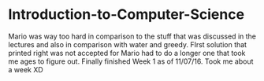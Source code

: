 # Introduction-to-Computer-Science

Mario was way too hard in comparison to the stuff that was discussed in the lectures and also in comparison with water and greedy. FIrst solution that printed right was not accepted for Mario had to do a longer one that took me ages to figure out. Finally finished Week 1 as of 11/07/16. Took me about a week XD
